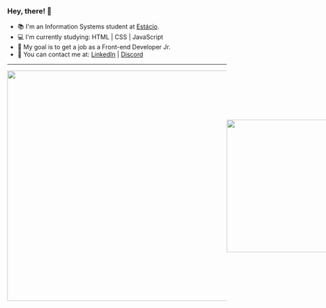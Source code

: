 ### Hey, there! :wave:

- :books: I'm an Information Systems student at <a href="https://portal.estacio.br/">Estácio</a>.
- :computer: I'm currently studying: HTML | CSS | JavaScript
- :pushpin: My goal is to get a job as a Front-end Developer Jr.
- :speech_balloon: You can contact me at: [LinkedIn](https://www.linkedin.com/in/carvalhox) | [Discord](https://discordapp.com/users/429853298644746253) 

<hr>

<p align="center" style="display: flex; align-items: center; justify-content: space-around">
  <img width=530 src="https://github-readme-stats.vercel.app/api?username=carvalhox&theme=blueberry&show_icons=true" />
 
  <img width=305 src="https://github-readme-stats.vercel.app/api/top-langs?username=carvalhox&show_icons=true&theme=blueberry&hide_border=true&cache_seconds=1800&locale=en" />
</p>
